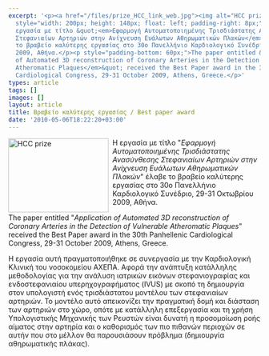 ```yaml
---
excerpt: '<p><a href="/files/prize_HCC_link_web.jpg"><img alt="HCC prize" src="/files/prize_HCC_link_web.jpg"
  style="width: 200px; height: 148px; float: left; padding-right: 8px;" /></a></p><p>Η
  εργασία με τίτλο &quot;<em>Εφαρμογή Αυτοματοποιημένης Τρισδιάστατης Ανασύνθεσης
  Στεφανιαίων Αρτηριών στην Ανίχνευση Ευάλωτων Αθηρωματικών Πλακών</em>&quot; έλαβε
  το βραβείο καλύτερης εργασίας στο 30ο Πανελλήνιο Καρδιολογικό Συνέδριο, 29-31 Οκτωβρίου
  2009, Αθήνα.</p><p style="padding-bottom: 60px;">The paper entitled &quot;<em>Application
  of Automated 3D reconstruction of Coronary Arteries in the Detection of Vulnerable
  Atheromatic Plaques</em>&quot; received the Best Paper award in the 30th Panhellenic
  Cardiological Congress, 29-31 October 2009, Athens, Greece.</p>'
types: article
tags: []
images: []
layout: article
title: Βραβείο καλύτερης εργασίας / Best paper award
date: '2010-05-06T18:22:20+03:00'
---
```

<p><a href="/files/prize_HCC_link_web.jpg"><img alt="HCC prize" src="/files/prize_HCC_link_web.jpg" style="width: 200px; height: 148px; float: left; padding-right: 8px;" /></a></p><p>Η εργασία με τίτλο &quot;<em>Εφαρμογή Αυτοματοποιημένης Τρισδιάστατης Ανασύνθεσης Στεφανιαίων Αρτηριών στην Ανίχνευση Ευάλωτων Αθηρωματικών Πλακών</em>&quot; έλαβε το βραβείο καλύτερης εργασίας στο 30ο Πανελλήνιο Καρδιολογικό Συνέδριο, 29-31 Οκτωβρίου 2009, Αθήνα.</p><p style="padding-bottom: 60px;">The paper entitled &quot;<em>Application of Automated 3D reconstruction of Coronary Arteries in the Detection of Vulnerable Atheromatic Plaques</em>&quot; received the Best Paper award in the 30th Panhellenic Cardiological Congress, 29-31 October 2009, Athens, Greece.</p><!--break--><p style="margin-top: -60px;">Η εργασία αυτή πραγματοποιήθηκε σε συνεργασία με την Καρδιολογική Κλινική του νοσοκομείου ΑΧΕΠΑ. Αφορά την ανάπτυξη κατάλληλης μεθοδολογίας για την ανάλυση ιατρικών εικόνων στεφανιογραφίας και ενδοστεφανιαίου υπερηχογραφήματος (IVUS) με σκοπό τη δημιουργία στον υπολογιστή ενός τρισδιάστατου μοντέλου των στεφανιαίων αρτηριών. Το μοντέλο αυτό απεικονίζει την πραγματική δομή και διάσταση των αρτηριών στο χώρο, οπότε με κατάλληλη επεξεργασία και τη χρήση Υπολογιστικής Μηχανικής των Ρευστών είναι δυνατή η προσομοίωση ροής αίματος στην αρτηρία και ο καθορισμός των πιο πιθανών περιοχών σε αυτήν που στο μέλλον θα παρουσιάσουν πρόβλημα (δημιουργία αθηρωματικής πλάκας).</p>
